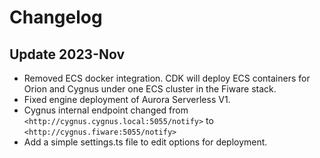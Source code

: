 # Changelog

## Update 2023-Nov

- Removed ECS docker integration. CDK will deploy ECS containers for Orion and Cygnus under one ECS cluster in the Fiware stack.
- Fixed engine deployment of Aurora Serverless V1.
- Cygnus internal endpoint changed from `<http://cygnus.cygnus.local:5055/notify>` to `<http://cygnus.fiware:5055/notify>`
- Add a simple settings.ts file to edit options for deployment.
